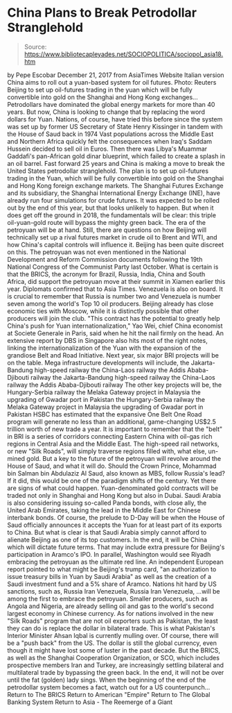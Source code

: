 # China Plans to Break Petrodollar Stranglehold

> Source: https://www.bibliotecapleyades.net/SOCIOPOLITICA/sociopol_asia18.htm

by Pepe Escobar December 21, 2017
from AsiaTimes Website
Italian version China aims to roll out
a yuan-based system for oil futures.
Photo: Reuters Beijing to set up
oil-futures trading in the yuan
which will be fully convertible into gold
on the Shanghai and Hong Kong exchanges...
Petrodollars have dominated the global energy markets for more than 40 years. But now, China is looking to change that by replacing the word dollars for Yuan. Nations, of course, have tried this before since the system was set up by former US Secretary of State Henry Kissinger in tandem with the House of Saud back in 1974 Vast populations across the Middle East and Northern Africa quickly felt the consequences when Iraq's Saddam Hussein decided to sell oil in Euros. Then there was Libya's Muammar Gaddafi's pan-African gold dinar blueprint, which failed to create a splash in an oil barrel. Fast forward 25 years and China is making a move to break the United States petrodollar stranglehold. The plan is to set up oil-futures trading in the Yuan, which will be fully convertible into gold on the Shanghai and Hong Kong foreign exchange markets. The Shanghai Futures Exchange and its subsidiary, the Shanghai International Energy Exchange (INE), have already run four simulations for crude futures. It was expected to be rolled out by the end of this year, but that looks unlikely to happen. But when it does get off the ground in 2018, the fundamentals will be clear:
this triple oil-yuan-gold route will bypass the mighty green back.
The era of the petroyuan will be at hand. Still, there are questions on how Beijing will technically set up a rival futures market in crude oil to Brent and WTI, and how China's capital controls will influence it. Beijing has been quite discreet on this. The petroyuan was not even mentioned in the National Development and Reform Commission documents following the 19th National Congress of the Communist Party last October. What is certain is that the BRICS, the acronym for Brazil, Russia, India, China and South Africa, did support the petroyuan move at their summit in Xiamen earlier this year.
Diplomats confirmed that to Asia Times. Venezuela is also on board. It is crucial to remember that Russia is number two and Venezuela is number seven among the world's Top 10 oil producers.
Beijing already has close economic ties with Moscow, while it is distinctly possible that other producers will join the club.
"This contract has the potential to greatly help China's push for Yuan internationalization," Yao Wei, chief China economist at Societe Generale in Paris, said when he hit the nail firmly on the head.
An extensive report by DBS in Singapore also hits most of the right notes, linking the internationalization of the Yuan with the expansion of the grandiose Belt and Road Initiative.
Next year, six major BRI projects will be on the table.
Mega infrastructure developments will include,
the Jakarta-Bandung high-speed railway the China-Laos railway the Addis Ababa-Djibouti railway
the Jakarta-Bandung high-speed railway
the China-Laos railway
the Addis Ababa-Djibouti railway
The other key projects will be,
the Hungary-Serbia railway the Melaka Gateway project in Malaysia the upgrading of Gwadar port in Pakistan
the Hungary-Serbia railway
the Melaka Gateway project in Malaysia
the upgrading of Gwadar port in Pakistan
HSBC has estimated that the expansive One Belt One Road program will generate no less than an additional, game-changing US$2.5 trillion worth of new trade a year.
It is important to remember that the "belt" in BRI is a series of corridors connecting Eastern China with oil-gas rich regions in Central Asia and the Middle East.
The high-speed rail networks, or new "Silk Roads", will simply traverse regions filled with, what else, un-mined gold. But a key to the future of the petroyuan will revolve around the House of Saud, and what it will do.
Should the Crown Prince, Mohammad bin Salman bin Abdulaziz Al Saud, also known as MBS, follow Russia's lead? If it did, this would be one of the paradigm shifts of the century.
Yet there are signs of what could happen.
Yuan-denominated gold contracts will be traded not only in Shanghai and Hong Kong but also in Dubai. Saudi Arabia is also considering issuing so-called Panda bonds, with close ally, the United Arab Emirates, taking the lead in the Middle East for Chinese interbank bonds.
Of course, the prelude to D-Day will be when the House of Saud officially announces it accepts the Yuan for at least part of its exports to China. But what is clear is that Saudi Arabia simply cannot afford to alienate Beijing as one of its top customers.
In the end, it will be China which will dictate future terms. That may include extra pressure for Beijing's participation in Aramco's IPO. In parallel, Washington would see Riyadh embracing the petroyuan as the ultimate red line.
An independent European report pointed to what might be Beijing's trump card,
"an authorization to issue treasury bills in Yuan by Saudi Arabia" as well as the creation of a Saudi investment fund and a 5% share of Aramco.
Nations hit hard by US sanctions, such as,
Russia Iran Venezuela,
Russia
Iran
Venezuela,
...will be among the first to embrace the petroyuan.
Smaller producers, such as Angola and Nigeria, are already selling oil and gas to the world's second largest economy in Chinese currency.
As for nations involved in the new "Silk Roads" program that are not oil exporters such as Pakistan, the least they can do is replace the dollar in bilateral trade. This is what Pakistan's Interior Minister Ahsan Iqbal is currently mulling over.
Of course, there will be a "push back" from the US. The dollar is still the global currency, even though it might have lost some of luster in the past decade.
But the BRICS, as well as the Shanghai Cooperation Organization, or SCO, which includes prospective members Iran and Turkey, are increasingly settling bilateral and multilateral trade by bypassing the green back.
In the end, it will not be over until the fat (golden) lady sings.
When the beginning of the end of the petrodollar system becomes a fact, watch out for a US counterpunch...
Return to The BRICS
Return to American "Empire"
Return to The Global Banking System
Return to Asia - The Reemerge of a Giant
